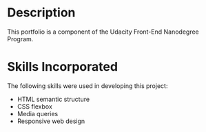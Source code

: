 # Description

This portfolio is a component of the Udacity Front-End Nanodegree Program.

# Skills Incorporated

The following skills were used in developing this project:
* HTML semantic structure
* CSS flexbox
* Media queries
* Responsive web design